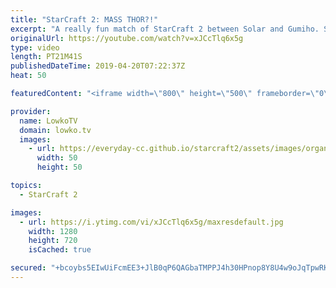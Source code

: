 ```yaml
---
title: "StarCraft 2: MASS THOR?!"
excerpt: "A really fun match of StarCraft 2 between Solar and Gumiho. Subscribe for more videos: http://lowko.tv/youtube More StarCraft 2 casts: https://youtu.be/BfikSEkWzao  Gumiho is known to experiment with different strategies in all matchups, but especially Terran versus Zerg. In this game as well he decides"
originalUrl: https://youtube.com/watch?v=xJCcTlq6x5g
type: video
length: PT21M41S
publishedDateTime: 2019-04-20T07:22:37Z
heat: 50

featuredContent: "<iframe width=\"800\" height=\"500\" frameborder=\"0\" src=\"https://www.youtube.com/embed/xJCcTlq6x5g\" allow=\"accelerometer; autoplay; encrypted-media; gyroscope; picture-in-picture\" allowfullscreen></iframe>"

provider:
  name: LowkoTV
  domain: lowko.tv
  images:
    - url: https://everyday-cc.github.io/starcraft2/assets/images/organizations/lowko.tv-50x50.jpg
      width: 50
      height: 50

topics:
  - StarCraft 2

images:
  - url: https://i.ytimg.com/vi/xJCcTlq6x5g/maxresdefault.jpg
    width: 1280
    height: 720
    isCached: true

secured: "+bcoybs5EIwUiFcmEE3+JlB0qP6QAGbaTMPPJ4h30HPnop8Y8U4w9oJqTpwRKwqHIMx3B/l0tYyI6f7gR5C0cMDd4FzUttXYUdKuImkRmVaur68/HJF41/PKttPcUD7M//TGNFHC+unomeVEUsCYKC7nqqcxN6ukPWv8SQ+djOGrEaJZeEhA3sYLz65+pA439yGvyBdv0CO35Sj9cYHpP4u1BVtZQn1uxRCNy3x0fU2L6eyc6tSflhhKM4ucVsx61tH6EhYEpfKl3vZeBtl7hXdn7g5y/vgFbeOvpr0oqth6iMr9AaV3lL0SW7r8nrFox/v6nsApww1U3SlSCnS8tpHcHvQ1yUiISd6TFaROPox0C7paDFpy+jJT3OM3I61qFVAbIEsEAi90QrBLv9aoCkDTzcCFknX/GBKOjHCXf7OStsY7jNz2TCesY3tCvuiA;AXCrdlfcLLo7ZUvoejJtNA=="
---
```


